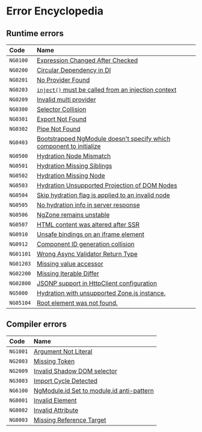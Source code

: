 # Error Encyclopedia

## Runtime errors

| Code      | Name                                                                                 |
| :-------- | :----------------------------------------------------------------------------------- |
| `NG0100`  | [Expression Changed After Checked](errors/NG0100)                                    |
| `NG0200`  | [Circular Dependency in DI](errors/NG0200)                                           |
| `NG0201`  | [No Provider Found](errors/NG0201)                                                   |
| `NG0203`  | [`inject()` must be called from an injection context](errors/NG0203)                 |
| `NG0209`  | [Invalid multi provider](errors/NG0209)                                              |
| `NG0300`  | [Selector Collision](errors/NG0300)                                                  |
| `NG0301`  | [Export Not Found](errors/NG0301)                                                    |
| `NG0302`  | [Pipe Not Found](errors/NG0302)                                                      |
| `NG0403`  | [Bootstrapped NgModule doesn't specify which component to initialize](errors/NG0403) |
| `NG0500`  | [Hydration Node Mismatch](errors/NG0500)                                             |
| `NG0501`  | [Hydration Missing Siblings](errors/NG0501)                                          |
| `NG0502`  | [Hydration Missing Node](errors/NG0502)                                              |
| `NG0503`  | [Hydration Unsupported Projection of DOM Nodes](errors/NG0503)                       |
| `NG0504`  | [Skip hydration flag is applied to an invalid node](errors/NG0504)                   |
| `NG0505`  | [No hydration info in server response](errors/NG0505)                                |
| `NG0506`  | [NgZone remains unstable](errors/NG0506)                                             |
| `NG0507`  | [HTML content was altered after SSR](errors/NG0507)                                  |
| `NG0910`  | [Unsafe bindings on an iframe element](errors/NG0910)                                |
| `NG0912`  | [Component ID generation collision](errors/NG0912)                                   |
| `NG01101` | [Wrong Async Validator Return Type](errors/NG01101)                                  |
| `NG01203` | [Missing value accessor](errors/NG01203)                                             |
| `NG02200` | [Missing Iterable Differ](errors/NG02200)                                            |
| `NG02800` | [JSONP support in HttpClient configuration](errors/NG02800)                          |
| `NG5000`  | [Hydration with unsupported Zone.js instance.](errors/NG5000)                        |
| `NG05104` | [Root element was not found.](errors/NG05104)                                        |

## Compiler errors

| Code     | Name                                                       |
| :------- | :--------------------------------------------------------- |
| `NG1001` | [Argument Not Literal](errors/NG1001)                      |
| `NG2003` | [Missing Token](errors/NG2003)                             |
| `NG2009` | [Invalid Shadow DOM selector](errors/NG2009)               |
| `NG3003` | [Import Cycle Detected](errors/NG3003)                     |
| `NG6100` | [NgModule.id Set to module.id anti-pattern](errors/NG6100) |
| `NG8001` | [Invalid Element](errors/NG8001)                           |
| `NG8002` | [Invalid Attribute](errors/NG8002)                         |
| `NG8003` | [Missing Reference Target](errors/NG8003)                  |
